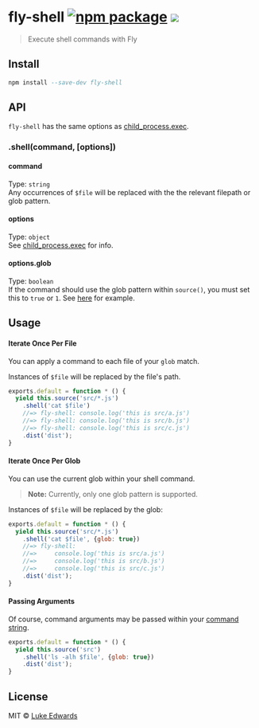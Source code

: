 # fly-shell [![npm package][npm-ver-link]][npm-pkg-link] [![][travis-badge]][travis-link]
> Execute shell commands with Fly

## Install

```a
npm install --save-dev fly-shell
```

## API

`fly-shell` has the same options as [child_process.exec](https://nodejs.org/api/child_process.html#child_process_child_process_exec_command_options_callback).

### .shell(command, [options])

#### command
Type: `string`<br>
Any occurrences of `$file` will be replaced with the the relevant filepath or glob pattern.

#### options
Type: `object`<br>
See [child_process.exec](https://nodejs.org/api/child_process.html#child_process_child_process_exec_command_options_callback) for info.

#### options.glob
Type: `boolean`<br>
If the command should use the glob pattern within `source()`, you must set this to `true` or `1`. See [here](#iterate-once-per-glob) for example.


## Usage

#### Iterate Once Per File

You can apply a command to each file of your `glob` match. 

Instances of `$file` will be replaced by the file's path.

```js
exports.default = function * () {
  yield this.source('src/*.js')
    .shell('cat $file')
    //=> fly-shell: console.log('this is src/a.js')
    //=> fly-shell: console.log('this is src/b.js')
    //=> fly-shell: console.log('this is src/c.js')
    .dist('dist');
}
```

#### Iterate Once Per Glob

You can use the current glob within your shell command.

> **Note:** Currently, only one glob pattern is supported.

Instances of `$file` will be replaced by the glob:

```js
exports.default = function * () {
  yield this.source('src/*.js')
    .shell('cat $file', {glob: true})
    //=> fly-shell: 
    //=>     console.log('this is src/a.js')
    //=>     console.log('this is src/b.js')
    //=>     console.log('this is src/c.js')
    .dist('dist');
}
```

#### Passing Arguments

Of course, command arguments may be passed within your [command string](#command).

```js
exports.default = function * () {
  yield this.source('src')
    .shell('ls -alh $file', {glob: true})
    .dist('dist');
}
```

## License

MIT © [Luke Edwards](https://lukeed.com)

[npm-pkg-link]: https://www.npmjs.org/package/fly-shell
[npm-ver-link]: https://img.shields.io/npm/v/fly-shell.svg?style=flat-square
[travis-link]:  https://travis-ci.org/lukeed/fly-shell
[travis-badge]: http://img.shields.io/travis/lukeed/fly-shell.svg?style=flat-square
